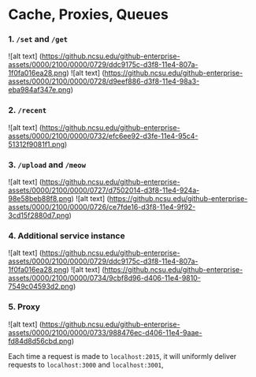 Cache, Proxies, Queues
=========================

### 1. `/set` and `/get`

![alt text] (https://github.ncsu.edu/github-enterprise-assets/0000/2100/0000/0729/ddc9175c-d3f8-11e4-807a-1f0fa016ea28.png)
![alt text] (https://github.ncsu.edu/github-enterprise-assets/0000/2100/0000/0728/d9eef886-d3f8-11e4-98a3-eba984af347e.png)

### 2. `/recent`

![alt text] (https://github.ncsu.edu/github-enterprise-assets/0000/2100/0000/0732/efc6ee92-d3fe-11e4-95c4-51312f9081f1.png)

### 3. `/upload` and `/meow`

![alt text] (https://github.ncsu.edu/github-enterprise-assets/0000/2100/0000/0727/d7502014-d3f8-11e4-924a-98e58beb88f8.png)
![alt text] (https://github.ncsu.edu/github-enterprise-assets/0000/2100/0000/0726/ce7fde16-d3f8-11e4-9f92-3cd15f2880d7.png)

### 4. Additional service instance

![alt text] (https://github.ncsu.edu/github-enterprise-assets/0000/2100/0000/0729/ddc9175c-d3f8-11e4-807a-1f0fa016ea28.png)
![alt text] (https://github.ncsu.edu/github-enterprise-assets/0000/2100/0000/0734/9cbf8d96-d406-11e4-9810-7549c04593d2.png)

### 5. Proxy

![alt text] (https://github.ncsu.edu/github-enterprise-assets/0000/2100/0000/0733/988476ec-d406-11e4-9aae-fd84d8d56cbd.png)

Each time a request is made to `localhost:2015`, it will uniformly deliver requests to `localhost:3000` and `localhost:3001`, 
